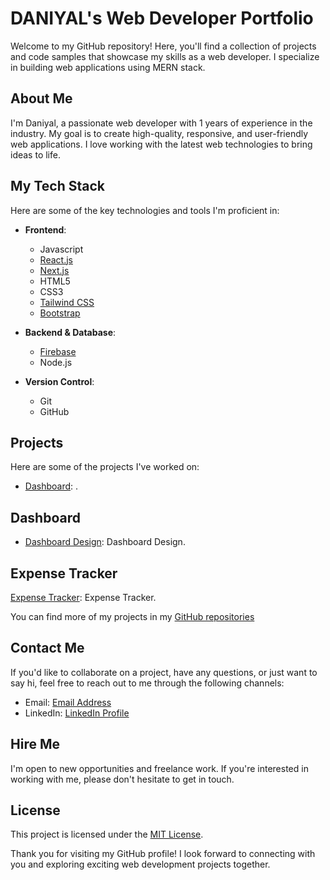 # DANIYAL's Web Developer Portfolio

Welcome to my GitHub repository! Here, you'll find a collection of projects and code samples that showcase my skills as a web developer. I specialize in building web applications using MERN stack.

## About Me

I'm Daniyal, a passionate web developer with 1 years of experience in the industry. My goal is to create high-quality, responsive, and user-friendly web applications. I love working with the latest web technologies to bring ideas to life.

## My Tech Stack

Here are some of the key technologies and tools I'm proficient in:

- **Frontend**:
  - Javascript
  - [React.js](https://reactjs.org/)
  - [Next.js](https://nextjs.org/)
  - HTML5
  - CSS3
  - [Tailwind CSS](https://tailwindcss.com/)
  - [Bootstrap](https://getbootstrap.com/)

- **Backend & Database**:
  - [Firebase](https://firebase.google.com/)
  - Node.js

- **Version Control**:
  - Git
  - GitHub

## Projects

Here are some of the projects I've worked on:

- [Dashboard](https://github.com/daniyal384/dashboard-design.git): .
## Dashboard

- [Dashboard Design](https://github.com/daniyal384/dashboard-design.git): Dashboard Design.

## Expense Tracker

[Expense Tracker](https://github.com/daniyal384/calculate-age.git): Expense Tracker.

You can find more of my projects in my [GitHub repositories](https://github.com/daniyal384)

## Contact Me

If you'd like to collaborate on a project, have any questions, or just want to say hi, feel free to reach out to me through the following channels:

- Email: [Email Address](mailto:daniyalwaris550114@gmail.com)
- LinkedIn: [LinkedIn Profile](www.linkedin.com/in/daniyal-waris)

## Hire Me

I'm open to new opportunities and freelance work. If you're interested in working with me, please don't hesitate to get in touch.

## License

This project is licensed under the [MIT License](LICENSE.md).

Thank you for visiting my GitHub profile! I look forward to connecting with you and exploring exciting web development projects together.

